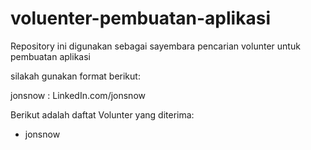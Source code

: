 # voluenter-pembuatan-aplikasi
Repository ini digunakan sebagai sayembara pencarian volunter untuk pembuatan aplikasi

silakah gunakan format berikut:<br>

jonsnow : LinkedIn.com/jonsnow

Berikut adalah daftat Volunter yang diterima:
* jonsnow
